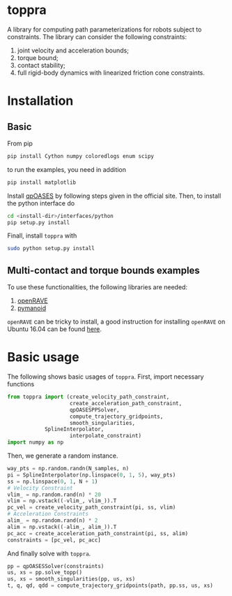 # toppra

A library for computing path parameterizations for robots subject to
constraints. The library can consider the following constraints:

1. joint velocity and acceleration bounds;
2. torque bound;
3. contact stability;
4. full rigid-body dynamics with linearized friction cone constraints.


# Installation
## Basic

From pip

``` sh
pip install Cython numpy coloredlogs enum scipy
```

to run the examples, you need in addition

``` sh
pip install matplotlib
```


Install
[qpOASES](https://projects.coin-or.org/qpOASES/wiki/QpoasesInstallation) by
following steps given in the official site. Then, to install the
python interface do
``` sh
cd <install-dir>/interfaces/python
pip setup.py install
```


Finall, install `toppra` with

``` sh
sudo python setup.py install
```

## Multi-contact and torque bounds examples
To use these functionalities, the following libraries are needed:

1. [openRAVE](https://github.com/rdiankov/openrave)
2. [pymanoid](https://github.com/stephane-caron/pymanoid)

`openRAVE` can be tricky to install, a good instruction for installing
`openRAVE` on Ubuntu 16.04 can be
found
[here](https://scaron.info/teaching/installing-openrave-on-ubuntu-16.04.html).


# Basic usage

The following shows basic usages of `toppra`. First, import necessary
functions
```python
from toppra import (create_velocity_path_constraint,
                    create_acceleration_path_constraint,
                    qpOASESPPSolver,
                    compute_trajectory_gridpoints,
                    smooth_singularities,
		    SplineInterpolator,
                    interpolate_constraint)
import numpy as np
```
Then, we generate a random instance.
```python
way_pts = np.random.randn(N_samples, n)
pi = SplineInterpolator(np.linspace(0, 1, 5), way_pts)
ss = np.linspace(0, 1, N + 1)
# Velocity Constraint
vlim_ = np.random.rand(n) * 20
vlim = np.vstack((-vlim_, vlim_)).T
pc_vel = create_velocity_path_constraint(pi, ss, vlim)
# Acceleration Constraints
alim_ = np.random.rand(n) * 2
alim = np.vstack((-alim_, alim_)).T
pc_acc = create_acceleration_path_constraint(pi, ss, alim)
constraints = [pc_vel, pc_acc]
```
And finally solve with `toppra`.
```python
pp = qpOASESSolver(constraints)
us, xs = pp.solve_topp()
us, xs = smooth_singularities(pp, us, xs)
t, q, qd, qdd = compute_trajectory_gridpoints(path, pp.ss, us, xs)
```



